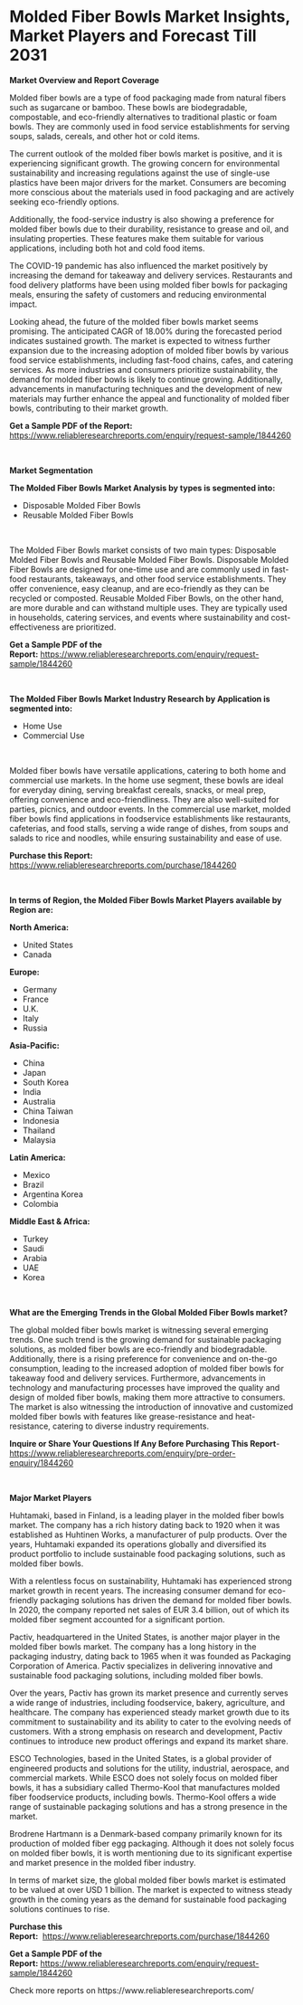 <p><h1>Molded Fiber Bowls Market Insights, Market Players and Forecast Till 2031</h1></p><p><strong>Market Overview and Report Coverage</strong></p>
<p><p>Molded fiber bowls are a type of food packaging made from natural fibers such as sugarcane or bamboo. These bowls are biodegradable, compostable, and eco-friendly alternatives to traditional plastic or foam bowls. They are commonly used in food service establishments for serving soups, salads, cereals, and other hot or cold items.</p><p>The current outlook of the molded fiber bowls market is positive, and it is experiencing significant growth. The growing concern for environmental sustainability and increasing regulations against the use of single-use plastics have been major drivers for the market. Consumers are becoming more conscious about the materials used in food packaging and are actively seeking eco-friendly options.</p><p>Additionally, the food-service industry is also showing a preference for molded fiber bowls due to their durability, resistance to grease and oil, and insulating properties. These features make them suitable for various applications, including both hot and cold food items.</p><p>The COVID-19 pandemic has also influenced the market positively by increasing the demand for takeaway and delivery services. Restaurants and food delivery platforms have been using molded fiber bowls for packaging meals, ensuring the safety of customers and reducing environmental impact.</p><p>Looking ahead, the future of the molded fiber bowls market seems promising. The anticipated CAGR of 18.00% during the forecasted period indicates sustained growth. The market is expected to witness further expansion due to the increasing adoption of molded fiber bowls by various food service establishments, including fast-food chains, cafes, and catering services. As more industries and consumers prioritize sustainability, the demand for molded fiber bowls is likely to continue growing. Additionally, advancements in manufacturing techniques and the development of new materials may further enhance the appeal and functionality of molded fiber bowls, contributing to their market growth.</p></p>
<p><strong>Get a Sample PDF of the Report:</strong> <a href="https://www.reliableresearchreports.com/enquiry/request-sample/1844260">https://www.reliableresearchreports.com/enquiry/request-sample/1844260</a></p>
<p>&nbsp;</p>
<p><strong>Market Segmentation</strong></p>
<p><strong>The Molded Fiber Bowls Market Analysis by types is segmented into:</strong></p>
<p><ul><li>Disposable Molded Fiber Bowls</li><li>Reusable Molded Fiber Bowls</li></ul></p>
<p>&nbsp;</p>
<p><p>The Molded Fiber Bowls market consists of two main types: Disposable Molded Fiber Bowls and Reusable Molded Fiber Bowls. Disposable Molded Fiber Bowls are designed for one-time use and are commonly used in fast-food restaurants, takeaways, and other food service establishments. They offer convenience, easy cleanup, and are eco-friendly as they can be recycled or composted. Reusable Molded Fiber Bowls, on the other hand, are more durable and can withstand multiple uses. They are typically used in households, catering services, and events where sustainability and cost-effectiveness are prioritized.</p></p>
<p><strong>Get a Sample PDF of the Report:</strong>&nbsp;<a href="https://www.reliableresearchreports.com/enquiry/request-sample/1844260">https://www.reliableresearchreports.com/enquiry/request-sample/1844260</a></p>
<p>&nbsp;</p>
<p><strong>The Molded Fiber Bowls Market Industry Research by Application is segmented into:</strong></p>
<p><ul><li>Home Use</li><li>Commercial Use</li></ul></p>
<p>&nbsp;</p>
<p><p>Molded fiber bowls have versatile applications, catering to both home and commercial use markets. In the home use segment, these bowls are ideal for everyday dining, serving breakfast cereals, snacks, or meal prep, offering convenience and eco-friendliness. They are also well-suited for parties, picnics, and outdoor events. In the commercial use market, molded fiber bowls find applications in foodservice establishments like restaurants, cafeterias, and food stalls, serving a wide range of dishes, from soups and salads to rice and noodles, while ensuring sustainability and ease of use.</p></p>
<p><strong>Purchase this Report:</strong>&nbsp; <a href="https://www.reliableresearchreports.com/purchase/1844260">https://www.reliableresearchreports.com/purchase/1844260</a></p>
<p>&nbsp;</p>
<p><strong>In terms of Region, the Molded Fiber Bowls Market Players available by Region are:</strong></p>
<p>
    <p> <strong> North America: </strong>
        <ul>
            <li>United States</li>
            <li>Canada</li>
        </ul>
        </p> 
    <p> <strong> Europe: </strong>
        <ul>
            <li>Germany</li>
            <li>France</li>
            <li>U.K.</li>
            <li>Italy</li>
            <li>Russia</li>
        </ul>
        </p> 
    <p> <strong> Asia-Pacific: </strong>
        <ul>
            <li>China</li>
            <li>Japan</li>
            <li>South Korea</li>
            <li>India</li>
            <li>Australia</li>
            <li>China Taiwan</li>
            <li>Indonesia</li>
            <li>Thailand</li>
            <li>Malaysia</li>
        </ul>
        </p> 
    <p> <strong> Latin America: </strong>
        <ul>
            <li>Mexico</li>
            <li>Brazil</li>
            <li>Argentina Korea</li>
            <li>Colombia</li>
        </ul>
        </p> 
    <p> <strong> Middle East & Africa: </strong>
        <ul>
            <li>Turkey</li>
            <li>Saudi</li>
            <li>Arabia</li>
            <li>UAE</li>
            <li>Korea</li>
        </ul>
    </p>
    </p>
<p>&nbsp;</p>
<p><strong>What are the Emerging Trends in the Global Molded Fiber Bowls market?</strong></p>
<p><p>The global molded fiber bowls market is witnessing several emerging trends. One such trend is the growing demand for sustainable packaging solutions, as molded fiber bowls are eco-friendly and biodegradable. Additionally, there is a rising preference for convenience and on-the-go consumption, leading to the increased adoption of molded fiber bowls for takeaway food and delivery services. Furthermore, advancements in technology and manufacturing processes have improved the quality and design of molded fiber bowls, making them more attractive to consumers. The market is also witnessing the introduction of innovative and customized molded fiber bowls with features like grease-resistance and heat-resistance, catering to diverse industry requirements.</p></p>
<p><strong>Inquire or Share Your Questions If Any Before Purchasing This Report</strong>- <a href="https://www.reliableresearchreports.com/enquiry/pre-order-enquiry/1844260">https://www.reliableresearchreports.com/enquiry/pre-order-enquiry/1844260</a></p>
<p>&nbsp;</p>
<p><strong>Major Market Players</strong></p>
<p><p>Huhtamaki, based in Finland, is a leading player in the molded fiber bowls market. The company has a rich history dating back to 1920 when it was established as Huhtinen Works, a manufacturer of pulp products. Over the years, Huhtamaki expanded its operations globally and diversified its product portfolio to include sustainable food packaging solutions, such as molded fiber bowls.</p><p>With a relentless focus on sustainability, Huhtamaki has experienced strong market growth in recent years. The increasing consumer demand for eco-friendly packaging solutions has driven the demand for molded fiber bowls. In 2020, the company reported net sales of EUR 3.4 billion, out of which its molded fiber segment accounted for a significant portion.</p><p>Pactiv, headquartered in the United States, is another major player in the molded fiber bowls market. The company has a long history in the packaging industry, dating back to 1965 when it was founded as Packaging Corporation of America. Pactiv specializes in delivering innovative and sustainable food packaging solutions, including molded fiber bowls.</p><p>Over the years, Pactiv has grown its market presence and currently serves a wide range of industries, including foodservice, bakery, agriculture, and healthcare. The company has experienced steady market growth due to its commitment to sustainability and its ability to cater to the evolving needs of customers. With a strong emphasis on research and development, Pactiv continues to introduce new product offerings and expand its market share.</p><p>ESCO Technologies, based in the United States, is a global provider of engineered products and solutions for the utility, industrial, aerospace, and commercial markets. While ESCO does not solely focus on molded fiber bowls, it has a subsidiary called Thermo-Kool that manufactures molded fiber foodservice products, including bowls. Thermo-Kool offers a wide range of sustainable packaging solutions and has a strong presence in the market.</p><p>Brodrene Hartmann is a Denmark-based company primarily known for its production of molded fiber egg packaging. Although it does not solely focus on molded fiber bowls, it is worth mentioning due to its significant expertise and market presence in the molded fiber industry.</p><p>In terms of market size, the global molded fiber bowls market is estimated to be valued at over USD 1 billion. The market is expected to witness steady growth in the coming years as the demand for sustainable food packaging solutions continues to rise.</p></p>
<p><strong>Purchase this Report:</strong>&nbsp;&nbsp;<a href="https://www.reliableresearchreports.com/purchase/1844260">https://www.reliableresearchreports.com/purchase/1844260</a></p>
<p></p>
<p><strong>Get a Sample PDF of the Report:</strong>&nbsp;<a href="https://www.reliableresearchreports.com/enquiry/request-sample/1844260">https://www.reliableresearchreports.com/enquiry/request-sample/1844260</a></p>
<p>Check more reports on https://www.reliableresearchreports.com/</p>